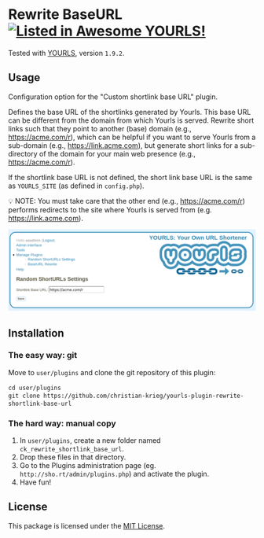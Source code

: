# Rewrite BaseURL [![Listed in Awesome YOURLS!](https://img.shields.io/badge/Awesome-YOURLS-C5A3BE)](https://github.com/YOURLS/awesome-yourls/)

<!-- Once you have committed code, get your plugin listed in Awesome YOURLS ! See https://github.com/YOURLS/awesome-yourls -->

Tested with [YOURLS](https://yourls.org), version `1.9.2`.

## Usage

Configuration option for the "Custom shortlink base URL" plugin.

Defines the base URL of the shortlinks generated by Yourls. This base URL can
be different from the domain from which Yourls is served.  Rewrite short links
such that they point to another (base) domain (e.g., https://acme.com/r), which
can be helpful if you want to serve Yourls from a sub-domain (e.g.,
https://link.acme.com), but generate short links for a sub-directory of the
domain for your main web presence (e.g., https://acme.com/r).

If the shortlink base URL is not defined, the short link base URL is the same as
``YOURLS_SITE`` (as defined in `config.php`).

:bulb: NOTE: You must take care that the other end (e.g., https://acme.com/r)
performs redirects to the site where Yourls is served from (e.g.
https://link.acme.com).

![The admin interface of the plugin](config.png)


## Installation

### The easy way: git

Move to `user/plugins` and clone the git repository of this plugin:

    cd user/plugins
    git clone https://github.com/christian-krieg/yourls-plugin-rewrite-shortlink-base-url

### The hard way: manual copy

1. In `user/plugins`, create a new folder named `ck_rewrite_shortlink_base_url`.
2. Drop these files in that directory.
3. Go to the Plugins administration page (eg. `http://sho.rt/admin/plugins.php`) and activate the plugin.
4. Have fun!

## License

This package is licensed under the [MIT License](LICENSE).
